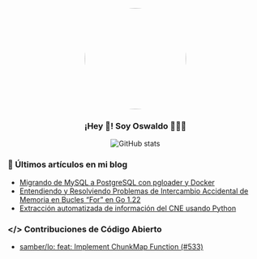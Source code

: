 <p align="center" width="300">
   <img align="center" width="200" src="https://avatars.githubusercontent.com/u/17863301?s=400&u=b2dec91d6774ae1845d2cb9ae03d956988acfe82&v=4" style="max-width: 100%;border-radius: 100%;"/>
   <h3 align="center">¡Hey 👋!  Soy Oswaldo 👨🏻‍💻</h3>
</p>
<div align="center">
   
   ![GitHub stats](https://github-readme-stats.vercel.app/api?username=oswaldom-code&show_icons=true&locale=es&theme=dark#gh-dark-mode-only)
   
</div>


### 📝 Últimos artículos en mi blog
- [Migrando de MySQL a PostgreSQL con pgloader y Docker](https://oswaldom-code.medium.com/migrando-de-mysql-a-postgresql-con-pgloader-y-docker-ca64d894391b)
- [Entendiendo y Resolviendo Problemas de Intercambio Accidental de Memoria en Bucles “For” en Go 1.22](https://oswaldom-code.medium.com/entendiendo-y-resolviendo-problemas-de-compartici%C3%B3n-en-bucles-for-en-go-1-22-06c22a385e4b)
- [Extracción automatizada de información del CNE usando Python](https://oswaldom-code.medium.com/scraping-al-cne-con-python-d2388c6eba1b)

### </> Contribuciones de Código Abierto
- [samber/lo:  feat: Implement ChunkMap Function (#533)](https://github.com/samber/lo/pull/538)
